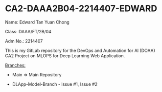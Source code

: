 # CA2-DAAA2B04-2214407-EDWARD

Name: Edward Tan Yuan Chong

Class: DAAA/FT/2B/04

Adm No.: 2214407

This is my GitLab repository for the DevOps and Automation for AI (DOAA) CA2 Project on MLOPS for Deep Learning Web Application.

<u>Branches:</u>

- Main => Main Repository

- DLApp-Model-Branch - Issue #1, Issue #2